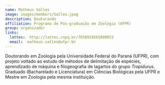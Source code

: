 ```yaml
---
name: Matheus Salles
image: images/members/Salles.jpeg
description: Doutorando
affiliation: Programa de Pós-graduação em Zoologia (UFPR)
group: organizador
links:
  lattes:  http://lattes.cnpq.br/7658919565090053
  email:  matheus.salles@ufpr.br
---
```


Doutorando em Zoologia pela Universidade Federal do Paraná (UFPR), com projeto voltado ao estudo de métodos de delimitação de espécies, aprendizado de máquina e filogeografia de lagartos do grupo _Tropidurus_. Graduado (Bacharelado e Licenciatura) em Ciências Biológicas pela UFPR e Mestre em Zoologia pela mesma instituição.
